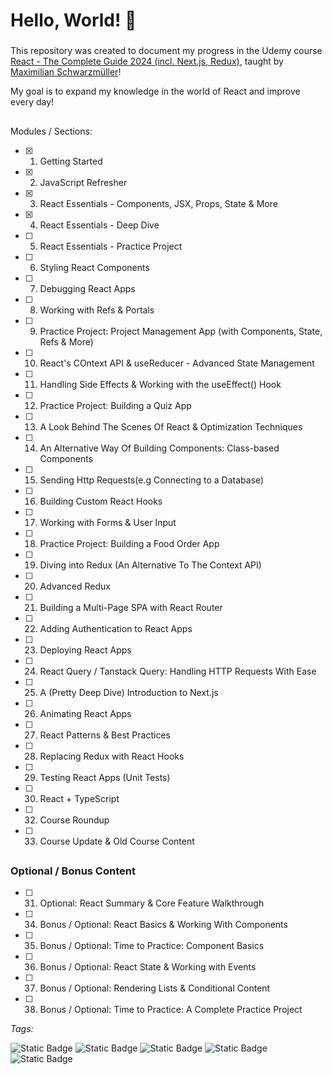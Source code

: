 # Hello, World! 👋
###
This repository was created to document my progress in the Udemy course [React - The Complete Guide 2024 (incl. Next.js, Redux)](https://www.udemy.com/course/react-the-complete-guide-incl-redux/), taught by [Maximilian Schwarzmüller](https://www.udemy.com/user/maximilian-schwarzmuller/)!

My goal is to expand my knowledge in the world of React and improve every day!

##

Modules / Sections:

- [x] 1. Getting Started
- [x] 2. JavaScript Refresher
- [x] 3. React Essentials - Components, JSX, Props, State & More
- [x] 4. React Essentials - Deep Dive
- [ ] 5. React Essentials - Practice Project
- [ ] 6. Styling React Components
- [ ] 7. Debugging React Apps
- [ ] 8. Working with Refs & Portals
- [ ] 9. Practice Project: Project Management App (with Components, State, Refs & More)
- [ ] 10. React's COntext API & useReducer - Advanced State Management
- [ ] 11. Handling Side Effects & Working with the useEffect() Hook
- [ ] 12. Practice Project: Building a Quiz App
- [ ] 13. A Look Behind The Scenes Of React & Optimization Techniques
- [ ] 14. An Alternative Way Of Building Components: Class-based Components
- [ ] 15. Sending Http Requests(e.g Connecting to a Database)
- [ ] 16. Building Custom React Hooks
- [ ] 17. Working with Forms & User Input
- [ ] 18. Practice Project: Building a Food Order App
- [ ] 19. Diving into Redux (An Alternative To The Context API)
- [ ] 20. Advanced Redux
- [ ] 21. Building a Multi-Page SPA with React Router
- [ ] 22. Adding Authentication to React Apps
- [ ] 23. Deploying React Apps
- [ ] 24. React Query / Tanstack Query: Handling HTTP Requests With Ease
- [ ] 25. A (Pretty Deep Dive) Introduction to Next.js
- [ ] 26. Animating React Apps
- [ ] 27. React Patterns & Best Practices
- [ ] 28. Replacing Redux with React Hooks
- [ ] 29. Testing React Apps (Unit Tests)
- [ ] 30. React + TypeScript
- [ ] 32. Course Roundup
- [ ] 33. Course Update & Old Course Content

##

### Optional / Bonus Content
- [ ] 31. Optional: React Summary & Core Feature Walkthrough
- [ ] 34. Bonus / Optional: React Basics & Working With Components
- [ ] 35. Bonus / Optional: Time to Practice: Component Basics
- [ ] 36. Bonus / Optional: React State & Working with Events
- [ ] 37. Bonus / Optional: Rendering Lists & Conditional Content
- [ ] 38. Bonus / Optional: Time to Practice: A Complete Practice Project




_Tags:_ 

![Static Badge](https://img.shields.io/badge/NEXTJS-BLACK?style=flat-square&logo=nextdotjs&logoColor=%23fff&labelColor=%23000&color=%23000)
![Static Badge](https://img.shields.io/badge/REACT-cyan?style=flat-square&logo=React&logoColor=%23fff&labelColor=%23149eca&color=%23149eca)
![Static Badge](https://img.shields.io/badge/JAVASCRIPT-Yellow?style=flat-square&logo=javascript&logoColor=%23000&labelColor=%23efd81d&color=%23efd81d)
![Static Badge](https://img.shields.io/badge/TYPESCRIPT-BLUE?style=flat-square&logo=typescript&logoColor=%23fff&labelColor=%232f74c0&color=%232f74c0)
![Static Badge](https://img.shields.io/badge/TAILWINDCSS-BLUE?style=flat-square&logo=TAILWINDCSS&logoColor=%23fff&labelColor=%2338bdf8&color=%2338bdf8)

